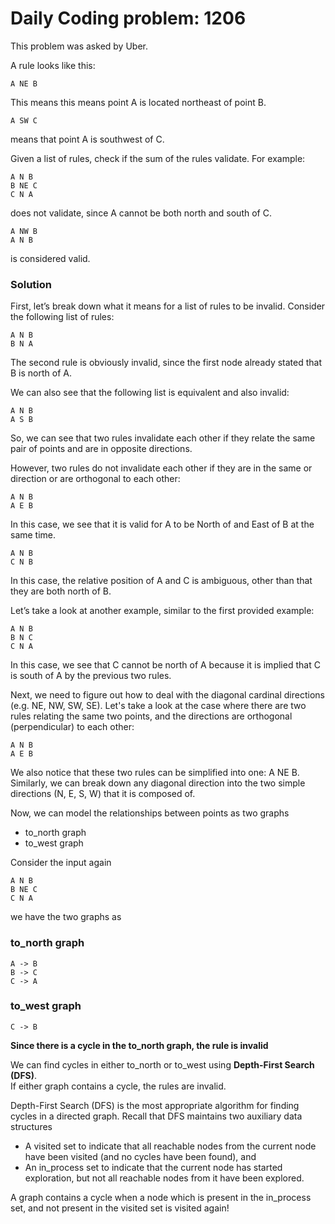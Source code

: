 # Daily Coding problem: 1206

This problem was asked by Uber.

A rule looks like this:

```
A NE B
```

This means this means point A is located northeast of point B.

```
A SW C
```

means that point A is southwest of C.

Given a list of rules, check if the sum of the rules validate. For example:

```
A N B
B NE C
C N A
```
does not validate, since A cannot be both north and south of C.

```
A NW B
A N B
```
is considered valid.


### Solution
First, let’s break down what it means for a list of rules to be invalid. Consider the following list of rules:
```
A N B
B N A
```
The second rule is obviously invalid, since the first node already stated that B is north of A.

We can also see that the following list is equivalent and also invalid:

```
A N B
A S B
```
So, we can see that two rules invalidate each other if they relate the same pair of points and are in opposite directions. 

However, two rules do not invalidate each other if they are in the same or direction or are orthogonal to each other:
```
A N B
A E B
```
In this case, we see that it is valid for A to be North of and East of B at the same time.

```
A N B
C N B
```
In this case, the relative position of A and C is ambiguous, other than that they are both north of B.

Let’s take a look at another example, similar to the first provided example:

```
A N B
B N C
C N A
```
In this case, we see that C cannot be north of A because it is implied that C is south of A by the previous two rules. 

Next, we need to figure out how to deal with the diagonal cardinal directions (e.g. NE, NW, SW, SE). Let's take a look at the case where there are two rules relating the same two points, and the directions are orthogonal (perpendicular) to each other:

```
A N B
A E B
```
We also notice that these two rules can be simplified into one: A NE B. Similarly, we can break down any diagonal direction into the two simple directions (N, E, S, W) that it is composed of.

Now, we can model the relationships between points as two graphs 
* to_north graph
* to_west graph


Consider the input again
```text
A N B
B NE C
C N A
```

we have the two graphs as

### to_north graph
```
A -> B
B -> C
C -> A
```

### to_west graph
```
C -> B
```

**Since there is a cycle in the to_north graph, the rule is invalid**

We can find cycles in either to_north or to_west using **Depth-First Search (DFS)**.   
If either graph contains a cycle, the rules are invalid.

Depth-First Search (DFS) is the most appropriate algorithm for finding cycles in a directed graph. Recall that DFS maintains two auxiliary data structures

* A visited set to indicate that all reachable nodes from the current node have been visited (and no cycles have been found), and
* An in_process set to indicate that the current node has started exploration, but not all reachable nodes from it have been explored.

A graph contains a cycle when a node which is present in the in_process set, and not present in the visited set is visited again! 

